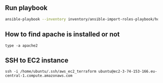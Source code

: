 ## Run playbook

```bash
ansible-playbook --inventory inventory/ansible-import-roles-playbook/hosts ansible-import-roles-playbook.yml
```


## How to find apache is installed or not 

```
type -a apache2 
```


## SSH to EC2 instance

```
ssh -i /home/ubuntu/.ssh/aws_ec2_terraform ubuntu@ec2-3-74-153-166.eu-central-1.compute.amazonaws.com
```

